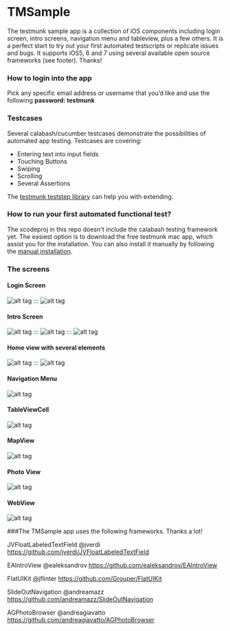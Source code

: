 TMSample
========

The testmunk sample app is a collection of iOS components including login screen, intro screens, navigation menu and tableview, plus a few others. It is a perfect start to try out your first automated testscripts or replicate issues and bugs. It supports iOS5, 6 and 7 using several available open source frameworks (see footer). Thanks!


### How to login into the app


Pick any specific email address or username that you’d like and use the following **password: testmunk**


### Testcases

Several calabash/cucumber testcases demonstrate the possibilities of automated app testing. Testcases are covering: 
- Entering text into input fields
- Touching Buttons
- Swiping
- Scrolling
- Several Assertions

The [testmunk teststep library](http://docs.testmunk.com/reference/) can help you with extending.

### How to run your first automated functional test?

The xcodeproj in this repo doesn't include the calabash testing framework yet. The easiest option is to download the free testmunk mac app, which assist you for the installation. You can also install it manually by following the [manual installation](http://docs.testmunk.com/manual-installation/).


### The screens


#### Login Screen

![alt tag](https://raw.github.com/testmunk/TMSample/master/screenshots/login_01.png) ::: ![alt tag](https://raw.github.com/testmunk/TMSample/master/screenshots/login_02.png)


#### Intro Screen

![alt tag](https://raw.github.com/testmunk/TMSample/master/screenshots/intro_01.png) ::: ![alt tag](https://raw.github.com/testmunk/TMSample/master/screenshots/intro_02.png) ::: ![alt tag](https://raw.github.com/testmunk/TMSample/master/screenshots/intro_03.png)


#### Home view with several elements

![alt tag](https://raw.github.com/testmunk/TMSample/master/screenshots/main_01.png) ::: ![alt tag](https://raw.github.com/testmunk/TMSample/master/screenshots/main_03.png)


#### Navigation Menu

![alt tag](https://raw.github.com/testmunk/TMSample/master/screenshots/main_02.png)


#### TableViewCell

![alt tag](https://raw.github.com/testmunk/TMSample/master/screenshots/tableview_01.png)


#### MapView

![alt tag](https://raw.github.com/testmunk/TMSample/master/screenshots/map_01.png)


#### Photo View

![alt tag](https://raw.github.com/testmunk/TMSample/master/screenshots/AGPhotoBrowser.gif)


#### WebView

![alt tag](https://raw.github.com/testmunk/TMSample/master/screenshots/webview_01.png)



###The TMSample app uses the following frameworks. Thanks a lot!

JVFloatLabeledTextField @jverdi
https://github.com/jverdi/JVFloatLabeledTextField

EAIntroView @ealeksandrov
https://github.com/ealeksandrov/EAIntroView


FlatUIKit @jflinter
https://github.com/Grouper/FlatUIKit

SlideOutNavigation @andreamazz 
https://github.com/andreamazz/SlideOutNavigation


AGPhotoBrowser @andreagiavatto
https://github.com/andreagiavatto/AGPhotoBrowser 

